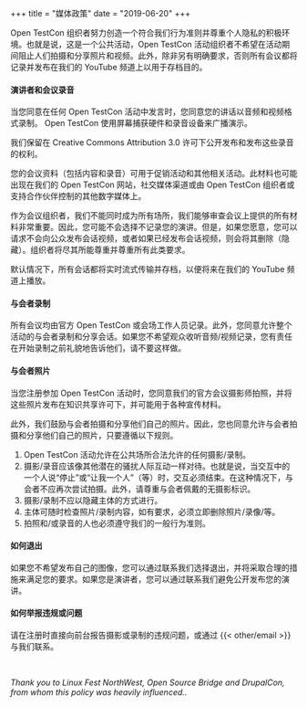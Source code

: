 +++
title = "媒体政策"
date = "2019-06-20"
+++

Open TestCon 组织者努力创造一个符合我们行为准则并尊重个人隐私的积极环境。也就是说，这是一个公共活动，Open TestCon 活动组织者不希望在活动期间阻止人们拍摄和分享照片和视频。此外，除非另有明确要求，否则所有会议都将记录并发布在我们的 YouTube 频道上以用于存档目的。

<!--more-->

#### 演讲者和会议录音

当您同意在任何 Open TestCon 活动中发言时，您同意您的讲话以音频和视频格式录制。 Open TestCon 使用屏幕捕获硬件和录音设备来广播演示。

我们保留在 Creative Commons Attribution 3.0 许可下公开发布和发布这些录音的权利。

您的会议资料（包括内容和录音）可用于促销活动和其他相关活动。此材料也可能出现在我们的 Open TestCon 网站，社交媒体渠道或由 Open TestCon 组织者或支持合作伙伴控制的其他数字媒体上。

作为会议组织者，我们不能同时成为所有场所，我们能够审查会议上提供的所有材料非常重要。因此，您可能不会选择不记录您的演讲。但是，如果您愿意，您可以请求不会向公众发布会话视频，或者如果已经发布会话视频，则会将其删除（隐藏）。组织者将尽其所能尊重并尊重所有此类要求。

默认情况下，所有会话都将实时流式传输并存档，以便将来在我们的 YouTube 频道上播放。

#### 与会者录制

所有会议均由官方 Open TestCon 或会场工作人员记录。此外，您同意允许整个活动的与会者录制和分享会话。如果您不希望观众收听音频/视频记录，您有责任在开始录制之前礼貌地告诉他们，请不要这样做。

#### 与会者照片

当您注册参加 Open TestCon 活动时，您同意我们的官方会议摄影师拍照，并将这些照片发布在知识共享许可下，并可能用于各种宣传材料。

此外，我们鼓励与会者拍摄和分享他们自己的照片。因此，您也同意允许与会者拍摄和分享他们自己的照片，只要遵循以下规则。

1. Open TestCon 活动允许在公共场所合法允许的任何摄影/录制。
2. 摄影/录音应该像其他潜在的骚扰人际互动一样对待。也就是说，当交互中的一个人说“停止”或“让我一个人”（等）时，交互必须结束。在这种情况下，与会者不应再次尝试拍摄。此外，请尊重与会者佩戴的无摄影标识。
3. 摄影/录制不应以隐藏主体的方式进行。
4. 主体可随时检查照片/录制内容，如有要求，必须立即删除照片/录像/等。
5. 拍照和/或录音的人也必须遵守我们的一般行为准则。

#### 如何退出

如果您不希望发布自己的图像，您可以通过联系我们选择退出，并将采取合理的措施来满足您的要求。如果您是演讲者，您可以通过联系我们避免公开发布您的演讲。

#### 如何举报违规或问题

请在注册时直接向前台报告摄影或录制的违规问题，或通过 {{< other/email >}} 与我们联系。

<br>

<p class="right"><em>Thank you to Linux Fest NorthWest, Open Source Bridge and DrupalCon, from whom this policy was heavily influenced..</em></p>

<br><br>
